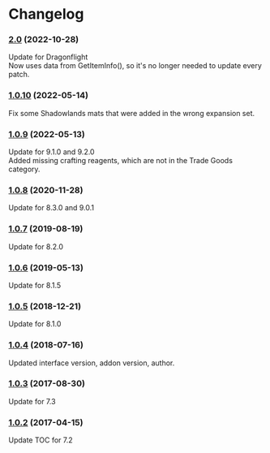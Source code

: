 # Changelog

### [2.0] (2022-10-28)

Update for Dragonflight  
Now uses data from GetItemInfo(), so it's no longer needed to update every patch.

### [1.0.10] (2022-05-14)

Fix some Shadowlands mats that were added in the wrong expansion set.

### [1.0.9] (2022-05-13)

Update for 9.1.0 and 9.2.0  
Added missing crafting reagents, which are not in the Trade Goods category.

### [1.0.8] (2020-11-28)

Update for 8.3.0 and 9.0.1

### [1.0.7] (2019-08-19)

Update for 8.2.0

### [1.0.6] (2019-05-13)

Update for 8.1.5

### [1.0.5] (2018-12-21)

Update for 8.1.0

### [1.0.4] (2018-07-16)

Updated interface version, addon version, author.

### [1.0.3] (2017-08-30)

Update for 7.3

### [1.0.2] (2017-04-15)

Update TOC for 7.2

[Unreleased]: https://github.com/Haselnussbomber/AdiBags_TradeGoods/compare/v2.0...HEAD
[2.0]: https://github.com/Haselnussbomber/AdiBags_TradeGoods/compare/v1.0.10...v2.0
[1.0.10]: https://github.com/Haselnussbomber/AdiBags_TradeGoods/compare/v1.0.9...v1.0.10
[1.0.9]: https://github.com/Haselnussbomber/AdiBags_TradeGoods/compare/v1.0.8...v1.0.9
[1.0.8]: https://github.com/Haselnussbomber/AdiBags_TradeGoods/compare/v1.0.7...v1.0.8
[1.0.7]: https://github.com/Haselnussbomber/AdiBags_TradeGoods/compare/v1.0.6...v1.0.7
[1.0.6]: https://github.com/Haselnussbomber/AdiBags_TradeGoods/compare/v1.0.5...v1.0.6
[1.0.5]: https://github.com/Haselnussbomber/AdiBags_TradeGoods/compare/v1.0.4...v1.0.5
[1.0.4]: https://github.com/Haselnussbomber/AdiBags_TradeGoods/compare/v1.0.3...v1.0.4
[1.0.3]: https://github.com/Haselnussbomber/AdiBags_TradeGoods/compare/v1.0.2...v1.0.3
[1.0.2]: https://github.com/Haselnussbomber/AdiBags_TradeGoods/compare/313f055e...v1.0.2
